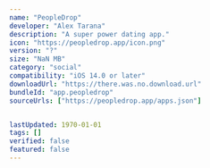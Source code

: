 ```yaml
---
name: "PeopleDrop"
developer: "Alex Tarana"
description: "A super power dating app."
icon: "https://peopledrop.app/icon.png"
version: "?"
size: "NaN MB"
category: "social"
compatibility: "iOS 14.0 or later"
downloadUrl: "https://there.was.no.download.url"
bundleId: "app.peopledrop"
sourceUrls: ["https://peopledrop.app/apps.json"]


lastUpdated: 1970-01-01
tags: []
verified: false
featured: false
---
```

